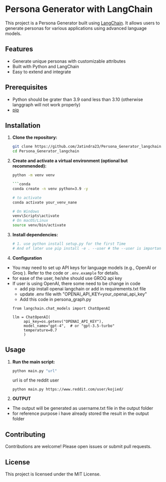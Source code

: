 # Persona Generator with LangChain

This project is a Persona Generator built using [LangChain](https://github.com/langchain-ai/langchain). It allows users to generate personas for various applications using advanced language models.

## Features

- Generate unique personas with customizable attributes
- Built with Python and LangChain
- Easy to extend and integrate

## Prerequisites

- Python should be grater than 3.9 oand less than 3.10 (otherwise langgraph will not work properly)
- [pip](https://pip.pypa.io/en/stable/installation/)

## Installation

1. **Clone the repository:**
    ```bash
    git clone https://github.com/Jatindra23/Persona_Generator_langchain.git
    cd Persona_Generator_langchain
    ```

2. **Create and activate a virtual environment (optional but recommended):**
    ```bash
    python -m venv venv

    ```conda
    conda create -n venv python=3.9 -y

    # to activate
    conda activate your_venv_nane

    # On Windows
    venv\Scripts\activate
    # On macOS/Linux
    source venv/bin/activate
    ```

3. **Install dependencies:**
    ```bash
    # 1. use python install setup.py for the first Time
    # And of later use pip install -e . --user # the --user is important to add because it will not "show dependecy is already exist" error

    ```

4. **Configuration**

- You may need to set up API keys for language models (e.g., OpenAI or Groq ). Refer to the code or `.env.example` for details.
- for ease of the user, he/she should use GROQ api key 
- If user is using OpenAI, there some need to be change in code 
   - add pip install openai langchain or add in requirements.txt file
   - update .env file with "OPENAI_API_KEY=your_openai_api_key"
   - Add this code in persona_graph.py 
   ```
   from langchain.chat_models import ChatOpenAI

   llm = ChatOpenAI(
        api_key=os.getenv("OPENAI_API_KEY"),
        model_name="gpt-4",  # or "gpt-3.5-turbo"
        temperature=0.7
        )
   ```

## Usage

1. **Run the main script:**
    ```bash
    python main.py "url"
    ```
    url is of the reddit user

    ```example
    python main.py https://www.reddit.com/user/kojied/
    ```

2. **OUTPUT**
- The output will be generated as username.txt file in the output folder
- for reference purpose i have already stored the result in the output folder

## Contributing

Contributions are welcome! Please open issues or submit pull requests.

## License

This project is licensed under the MIT License.
